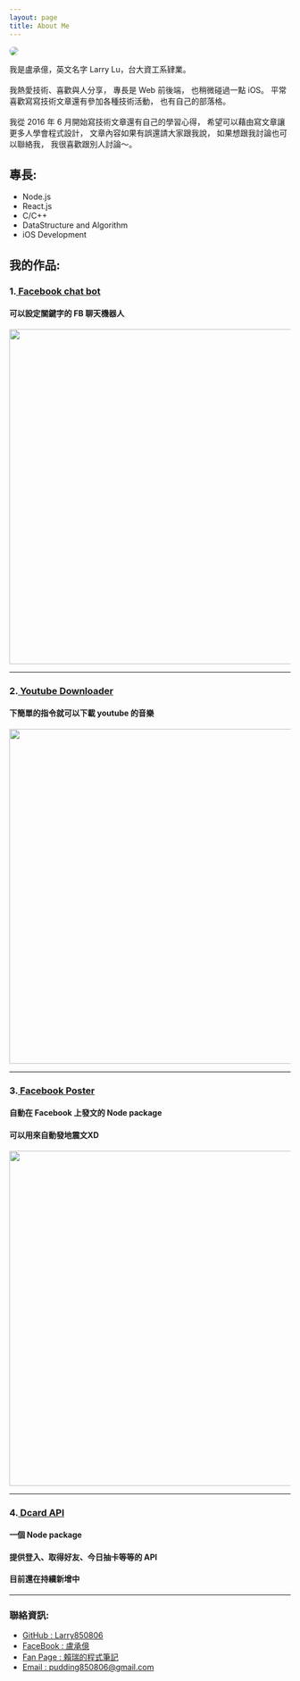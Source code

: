 ```yaml
---
layout: page
title: About Me
---
```


<img src="https://avatars0.githubusercontent.com/u/10403741?v=3&s=240" style="border-radius: 50%">
<p class="message">

我是盧承億，英文名字 Larry Lu，台大資工系肄業。
<br>
<br>
我熱愛技術、喜歡與人分享，
專長是 Web 前後端，
也稍微碰過一點 iOS。
平常喜歡寫寫技術文章還有參加各種技術活動，
也有自己的部落格。
<br>
<br>
我從 2016 年 6 月開始寫技術文章還有自己的學習心得，
希望可以藉由寫文章讓更多人學會程式設計，
文章內容如果有誤還請大家跟我說，
如果想跟我討論也可以聯絡我，
我很喜歡跟別人討論～。
<br>
</p>

## 專長:

- Node.js
- React.js
- C/C++
- DataStructure and Algorithm
- iOS Development

## 我的作品:

### 1.<a href="https://github.com/Larry850806/facebook-chat-bot" target="_blank"> Facebook chat bot </a><br>

#### 可以設定關鍵字的 FB 聊天機器人

<img src="http://imgur.com/bnmWWkm.png" width="600">

---

### 2.<a href="https://github.com/Larry850806/youtube-downloader" target="_blank"> Youtube Downloader </a><br>

#### 下簡單的指令就可以下載 youtube 的音樂

<img src="http://i.imgur.com/Dqqww0F.gif" width="600">

---

### 3.<a href="https://github.com/Larry850806/facebook-poster" target="_blank"> Facebook Poster </a><br>

#### 自動在 Facebook 上發文的 Node package

#### 可以用來自動發地震文XD

<img src="http://i.imgur.com/MSlhdHC.png" width="600">

---

### 4.<a href="https://github.com/Larry850806/Dcard-API" target="_blank"> Dcard API </a><br>

#### 一個 Node package

#### 提供登入、取得好友、今日抽卡等等的 API

#### 目前還在持續新增中

---

### 聯絡資訊:

- [GitHub : Larry850806](https://github.com/Larry850806)<br>
- [FaceBook : 盧承億](https://www.facebook.com/Larry850806)<br>
- [Fan Page : 賴瑞的程式筆記](https://www.facebook.com/賴瑞的程式筆記-1755838524703270/)<br>
- [Email : pudding850806@gmail.com](mailto:pudding850806@gmail.com)<br>